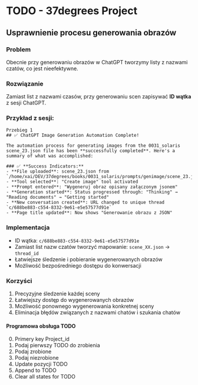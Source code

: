 # TODO - 37degrees Project

## Usprawnienie procesu generowania obrazów

### Problem
Obecnie przy generowaniu obrazów w ChatGPT tworzymy listy z nazwami czatów, co jest nieefektywne.

### Rozwiązanie
Zamiast list z nazwami czasów, przy generowaniu scen zapisywać **ID wątka** z sesji ChatGPT.

### Przykład z sesji:
```
Przebieg 1
## ✅ ChatGPT Image Generation Automation Complete!

The automation process for generating images from the 0031_solaris scene_23.json file has been **successfully completed**. Here's a summary of what was accomplished:

### ✅ **Success Indicators:**
- **File uploaded**: scene_23.json from `/home/xai/DEV/37degrees/books/0031_solaris/prompts/genimage/scene_23.json`
- **Tool selected**: "Create image" tool activated
- **Prompt entered**: "Wygeneruj obraz opisany załączonym jsonem"
- **Generation started**: Status progressed through: "Thinking" → "Reading documents" → "Getting started"
- **New conversation created**: URL changed to unique thread `c/688be883-c554-8332-9e61-e5e57577d91e`
- **Page title updated**: Now shows "Generowanie obrazu z JSON"
```

### Implementacja
- ID wątka: `c/688be883-c554-8332-9e61-e5e57577d91e`
- Zamiast list nazw czatów tworzyć mapowanie: `scene_XX.json` → `thread_id`
- Łatwiejsze śledzenie i pobieranie wygenerowanych obrazów
- Możliwość bezpośredniego dostępu do konwersacji

### Korzyści
1. Precyzyjne śledzenie każdej sceny
2. Łatwiejszy dostęp do wygenerowanych obrazów
3. Możliwość ponownego wygenerowania konkretnej sceny
4. Eliminacja błędów związanych z nazwami chatów i szukania chatów


#### Programowa obsługa TODO
0. Primery key Project_id
1. Podaj pierwszy TODO do zrobienia
2. Podaj zrobione
3. Podaj niezrobione
4. Update pozycji TODO
5. Append to TODO
6. Clear all states for TODO